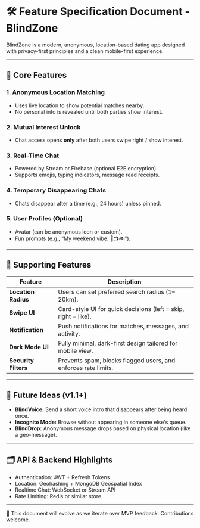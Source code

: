 
# 🛠️ Feature Specification Document - BlindZone

BlindZone is a modern, anonymous, location-based dating app designed with privacy-first principles and a clean mobile-first experience.

---

## 🎯 Core Features

### 1. Anonymous Location Matching
- Uses live location to show potential matches nearby.
- No personal info is revealed until both parties show interest.

### 2. Mutual Interest Unlock
- Chat access opens **only** after both users swipe right / show interest.

### 3. Real-Time Chat
- Powered by Stream or Firebase (optional E2E encryption).
- Supports emojis, typing indicators, message read receipts.

### 4. Temporary Disappearing Chats
- Chats disappear after a time (e.g., 24 hours) unless pinned.

### 5. User Profiles (Optional)
- Avatar (can be anonymous icon or custom).
- Fun prompts (e.g., “My weekend vibe: 🍕📺🚲”).

---

## 🧩 Supporting Features

| Feature             | Description                                                                 |
|---------------------|-----------------------------------------------------------------------------|
| **Location Radius** | Users can set preferred search radius (1–20km).                             |
| **Swipe UI**        | Card-style UI for quick decisions (left = skip, right = like).              |
| **Notification**    | Push notifications for matches, messages, and activity.                     |
| **Dark Mode UI**    | Fully minimal, dark-first design tailored for mobile view.                  |
| **Security Filters**| Prevents spam, blocks flagged users, and enforces rate limits.              |

---

## 🧪 Future Ideas (v1.1+)
- **BlindVoice:** Send a short voice intro that disappears after being heard once.
- **Incognito Mode:** Browse without appearing in someone else's queue.
- **BlindDrop:** Anonymous message drops based on physical location (like a geo-message).

---

## 🗂️ API & Backend Highlights
- Authentication: JWT + Refresh Tokens
- Location: Geohashing + MongoDB Geospatial Index
- Realtime Chat: WebSocket or Stream API
- Rate Limiting: Redis or similar store

---

📌 This document will evolve as we iterate over MVP feedback. Contributions welcome.

